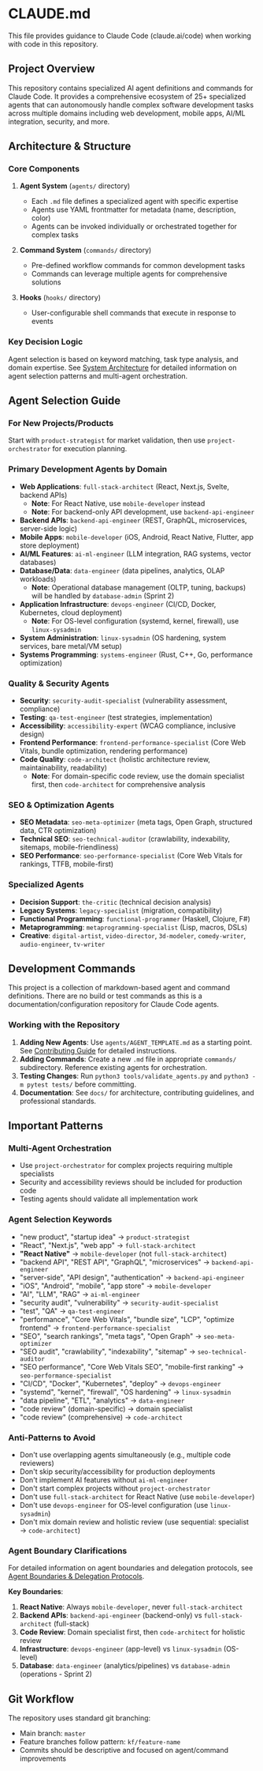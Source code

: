 # CLAUDE.md

This file provides guidance to Claude Code (claude.ai/code) when working with code in this repository.

## Project Overview

This repository contains specialized AI agent definitions and commands for Claude Code. It provides a comprehensive ecosystem of 25+ specialized agents that can autonomously handle complex software development tasks across multiple domains including web development, mobile apps, AI/ML integration, security, and more.

## Architecture & Structure

### Core Components

1. **Agent System** (`agents/` directory)
   - Each `.md` file defines a specialized agent with specific expertise
   - Agents use YAML frontmatter for metadata (name, description, color)
   - Agents can be invoked individually or orchestrated together for complex tasks

2. **Command System** (`commands/` directory)
   - Pre-defined workflow commands for common development tasks
   - Commands can leverage multiple agents for comprehensive solutions

3. **Hooks** (`hooks/` directory)
   - User-configurable shell commands that execute in response to events

### Key Decision Logic

Agent selection is based on keyword matching, task type analysis, and domain expertise. See [System Architecture](docs/architecture.md) for detailed information on agent selection patterns and multi-agent orchestration.

## Agent Selection Guide

### For New Projects/Products
Start with `product-strategist` for market validation, then use `project-orchestrator` for execution planning.

### Primary Development Agents by Domain
- **Web Applications**: `full-stack-architect` (React, Next.js, Svelte, backend APIs)
  - **Note**: For React Native, use `mobile-developer` instead
  - **Note**: For backend-only API development, use `backend-api-engineer`
- **Backend APIs**: `backend-api-engineer` (REST, GraphQL, microservices, server-side logic)
- **Mobile Apps**: `mobile-developer` (iOS, Android, React Native, Flutter, app store deployment)
- **AI/ML Features**: `ai-ml-engineer` (LLM integration, RAG systems, vector databases)
- **Database/Data**: `data-engineer` (data pipelines, analytics, OLAP workloads)
  - **Note**: Operational database management (OLTP, tuning, backups) will be handled by `database-admin` (Sprint 2)
- **Application Infrastructure**: `devops-engineer` (CI/CD, Docker, Kubernetes, cloud deployment)
  - **Note**: For OS-level configuration (systemd, kernel, firewall), use `linux-sysadmin`
- **System Administration**: `linux-sysadmin` (OS hardening, system services, bare metal/VM setup)
- **Systems Programming**: `systems-engineer` (Rust, C++, Go, performance optimization)

### Quality & Security Agents
- **Security**: `security-audit-specialist` (vulnerability assessment, compliance)
- **Testing**: `qa-test-engineer` (test strategies, implementation)
- **Accessibility**: `accessibility-expert` (WCAG compliance, inclusive design)
- **Frontend Performance**: `frontend-performance-specialist` (Core Web Vitals, bundle optimization, rendering performance)
- **Code Quality**: `code-architect` (holistic architecture review, maintainability, readability)
  - **Note**: For domain-specific code review, use the domain specialist first, then `code-architect` for comprehensive analysis

### SEO & Optimization Agents
- **SEO Metadata**: `seo-meta-optimizer` (meta tags, Open Graph, structured data, CTR optimization)
- **Technical SEO**: `seo-technical-auditor` (crawlability, indexability, sitemaps, mobile-friendliness)
- **SEO Performance**: `seo-performance-specialist` (Core Web Vitals for rankings, TTFB, mobile-first)

### Specialized Agents
- **Decision Support**: `the-critic` (technical decision analysis)
- **Legacy Systems**: `legacy-specialist` (migration, compatibility)
- **Functional Programming**: `functional-programmer` (Haskell, Clojure, F#)
- **Metaprogramming**: `metaprogramming-specialist` (Lisp, macros, DSLs)
- **Creative**: `digital-artist`, `video-director`, `3d-modeler`, `comedy-writer`, `audio-engineer`, `tv-writer`

## Development Commands

This project is a collection of markdown-based agent and command definitions. There are no build or test commands as this is a documentation/configuration repository for Claude Code agents.

### Working with the Repository

1. **Adding New Agents**: Use `agents/AGENT_TEMPLATE.md` as a starting point. See [Contributing Guide](docs/contributing.md) for detailed instructions.
2. **Adding Commands**: Create a new `.md` file in appropriate `commands/` subdirectory. Reference existing agents for orchestration.
3. **Testing Changes**: Run `python3 tools/validate_agents.py` and `python3 -m pytest tests/` before committing.
4. **Documentation**: See `docs/` for architecture, contributing guidelines, and professional standards.

## Important Patterns

### Multi-Agent Orchestration
- Use `project-orchestrator` for complex projects requiring multiple specialists
- Security and accessibility reviews should be included for production code
- Testing agents should validate all implementation work

### Agent Selection Keywords
- "new product", "startup idea" → `product-strategist`
- "React", "Next.js", "web app" → `full-stack-architect`
- **"React Native"** → `mobile-developer` (not `full-stack-architect`)
- "backend API", "REST API", "GraphQL", "microservices" → `backend-api-engineer`
- "server-side", "API design", "authentication" → `backend-api-engineer`
- "iOS", "Android", "mobile", "app store" → `mobile-developer`
- "AI", "LLM", "RAG" → `ai-ml-engineer`
- "security audit", "vulnerability" → `security-audit-specialist`
- "test", "QA" → `qa-test-engineer`
- "performance", "Core Web Vitals", "bundle size", "LCP", "optimize frontend" → `frontend-performance-specialist`
- "SEO", "search rankings", "meta tags", "Open Graph" → `seo-meta-optimizer`
- "SEO audit", "crawlability", "indexability", "sitemap" → `seo-technical-auditor`
- "SEO performance", "Core Web Vitals SEO", "mobile-first ranking" → `seo-performance-specialist`
- "CI/CD", "Docker", "Kubernetes", "deploy" → `devops-engineer`
- "systemd", "kernel", "firewall", "OS hardening" → `linux-sysadmin`
- "data pipeline", "ETL", "analytics" → `data-engineer`
- "code review" (domain-specific) → domain specialist
- "code review" (comprehensive) → `code-architect`

### Anti-Patterns to Avoid
- Don't use overlapping agents simultaneously (e.g., multiple code reviewers)
- Don't skip security/accessibility for production deployments
- Don't implement AI features without `ai-ml-engineer`
- Don't start complex projects without `project-orchestrator`
- Don't use `full-stack-architect` for React Native (use `mobile-developer`)
- Don't use `devops-engineer` for OS-level configuration (use `linux-sysadmin`)
- Don't mix domain review and holistic review (use sequential: specialist → `code-architect`)

### Agent Boundary Clarifications

For detailed information on agent boundaries and delegation protocols, see [Agent Boundaries & Delegation Protocols](docs/architecture.md#agent-boundaries--delegation-protocols).

**Key Boundaries**:
1. **React Native**: Always `mobile-developer`, never `full-stack-architect`
2. **Backend APIs**: `backend-api-engineer` (backend-only) vs `full-stack-architect` (full-stack)
3. **Code Review**: Domain specialist first, then `code-architect` for holistic review
4. **Infrastructure**: `devops-engineer` (app-level) vs `linux-sysadmin` (OS-level)
5. **Database**: `data-engineer` (analytics/pipelines) vs `database-admin` (operations - Sprint 2)

## Git Workflow

The repository uses standard git branching:
- Main branch: `master`
- Feature branches follow pattern: `kf/feature-name`
- Commits should be descriptive and focused on agent/command improvements